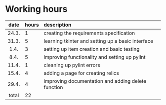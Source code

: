 # Working hours

| date | hours | description |
|:-:|:--|:--|
| 24.3. | 1 | creating the requirements specification |
| 31.3. | 5 | learning tkinter and setting up a basic interface |
| 1.4.  | 3 | setting up item creation and basic testing |
| 8.4.  | 5 | improving functionality and setting up pylint |
| 11.4. | 1 | cleaning up pylint errors |
| 15.4. | 4 | adding a page for creating relics |
| 29.4. | 4 | improving documentation and adding delete function |
| total | 22 | |

